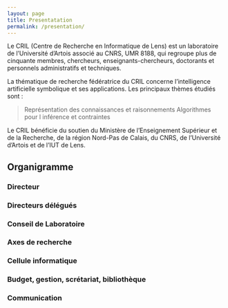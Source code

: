 ```yaml
---
layout: page
title: Presentatation
permalink: /presentation/
---
```


Le CRIL (Centre de Recherche en Informatique de Lens) est un laboratoire de l’Université d’Artois associé au CNRS, UMR 8188, qui regroupe plus de cinquante membres, chercheurs, enseignants-chercheurs, doctorants et personnels administratifs et techniques.

La thématique de recherche fédératrice du CRIL concerne l’intelligence artificielle symbolique et ses applications. Les principaux thèmes étudiés sont :

> Représentation des connaissances et raisonnements
> Algorithmes pour l inférence et contraintes

Le CRIL bénéficie du soutien du Ministère de l’Enseignement Supérieur et de la Recherche, de la région Nord-Pas de Calais, du CNRS, de l’Université d’Artois et de l’IUT de Lens.


## Organigramme

### Directeur 

### Directeurs délégués

### Conseil de Laboratoire

### Axes de recherche

### Cellule informatique

### Budget, gestion, scrétariat, bibliothèque

### Communication

